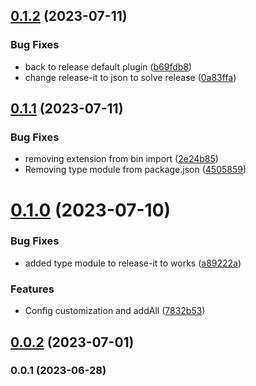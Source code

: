 

## [0.1.2](https://github.com/JepriCreations/gcom/compare/0.1.1...0.1.2) (2023-07-11)


### Bug Fixes

* back to release default plugin ([b69fdb8](https://github.com/JepriCreations/gcom/commit/b69fdb88c02059b0e7802e86e55a19a17a91d2e3))
* change release-it to json to solve release ([0a83ffa](https://github.com/JepriCreations/gcom/commit/0a83ffa752f7f7a8fe45eb77494d29eecfcb95a7))

## [0.1.1](https://github.com/JepriCreations/gcom/compare/0.1.0...0.1.1) (2023-07-11)


### Bug Fixes

* removing extension from bin import ([2e24b85](https://github.com/JepriCreations/gcom/commit/2e24b8510bba5269d5e523ddaa276b617cb32c21))
* Removing type module from package.json ([4505859](https://github.com/JepriCreations/gcom/commit/45058590f08a63845b59c41a5ade619f02d64952))

# [0.1.0](https://github.com/JepriCreations/gcom/compare/0.0.2...0.1.0) (2023-07-10)


### Bug Fixes

* added type module to release-it to works ([a89222a](https://github.com/JepriCreations/gcom/commit/a89222a9def0c56e0cb9933dc1139354c7776aa0))


### Features

* Config customization and addAll ([7832b53](https://github.com/JepriCreations/gcom/commit/7832b532828d712b61daa5a815113ec158a75318))

## [0.0.2](https://github.com/JepriCreations/gcom/compare/0.0.1...0.0.2) (2023-07-01)

### 0.0.1 (2023-06-28)